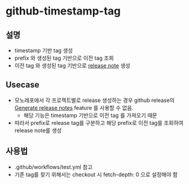 # github-timestamp-tag

## 설명

- timestamp 기반 tag 생성
- prefix 와 생성된 tag 기반으로 이전 tag 조회
- 이전 tag 와 생성된 tag 기반으로 [release note](https://docs.github.com/en/repositories/releasing-projects-on-github/automatically-generated-release-notes) 생성

## Usecase

- 모노레포에서 각 프로젝트별로 release 생성하는 경우 github release의 [Generate release notes](https://docs.github.com/en/repositories/releasing-projects-on-github/automatically-generated-release-notes) feature 를 사용할 수 없음.
  - 해당 기능은 timestamp 기반으로 이전 tag 를 가져오기 때문
- 따라서 prefix로 release tag를 구분하고 해당 prefix로 이전 tag를 조회하여 release note를 생성

## 사용법

- .github/workflows/test.yml 참고
- 기존 tag를 찾기 위해서는 checkout 시 fetch-depth: 0 으로 설정해야 함
